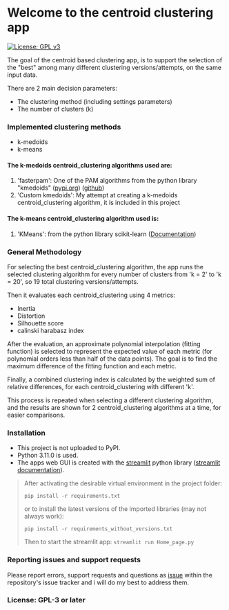 # Welcome to the centroid clustering app
[![License: GPL v3](https://img.shields.io/badge/License-GPLv3-blue.svg)](https://www.gnu.org/licenses/gpl-3.0)

The goal of the centroid based clustering app, is to support the selection 
of the "best" among many different clustering versions/attempts, 
on the same input data. 
        
There are 2 main decision parameters: 
- The clustering method (including settings parameters)
- The number of clusters (k)

### Implemented clustering methods
- k-medoids
- k-means

#### The k-medoids centroid_clustering algorithms used are:  
1. 'fasterpam': One of the PAM algorithms from the python library "kmedoids"
([pypi.org](https://pypi.org/project/kmedoids/)) 
([github](https://github.com/kno10/python-kmedoids)) 
2. 'Custom kmedoids': My attempt at creating a k-medoids centroid_clustering algorithm, it is included in this project 

#### The k-means centroid_clustering algorithm used is:
1. 'KMeans': from the python library scikit-learn
([Documentation](https://scikit-learn.org/1.5/modules/generated/sklearn.cluster.KMeans.html))

### General Methodology

For selecting the best centroid_clustering algorithm, the app runs the selected clustering algorithm 
for every number of clusters from 'k = 2' to 'k = 20', so 19 total clustering versions/attempts. 
        
Then it evaluates each centroid_clustering using 4 metrics:
- Inertia
- Distortion
- Silhouette score
- calinski harabasz index

After the evaluation, an approximate polynomial interpolation (fitting function)
is selected to represent the expected value of each metric 
(for polynomial orders less than half of the data points).
The goal is to find the maximum difference of the fitting function and each metric.

Finally, a combined clustering index is calculated by the weighted sum of relative differences, 
for each centroid_clustering with different 'k'.

This process is repeated when selecting a different clustering algorithm, 
and the results are shown for 2 centroid_clustering algorithms at a time, for easier comparisons.    

### Installation

- This project is not uploaded to PyPI. 
- Python 3.11.0 is used.
- The apps web GUI is created with the [streamlit](https://streamlit.io/) 
python library ([streamlit documentation](https://docs.streamlit.io/)). 

>After activating the desirable virtual environment in the project folder:
>
>`pip install -r requirements.txt`
>
>or to install the latest versions of the imported libraries (may not always work):
>
>`pip install -r requirements_without_versions.txt`
> 
> Then to start the streamlit app:
>`streamlit run Home_page.py`

### Reporting issues and support requests

Please report errors, support requests and questions as 
[issue](https://github.com/kno10/python-kmedoids/issues) 
within the repository's issue tracker and i will do my best to address them.

### License: GPL-3 or later
